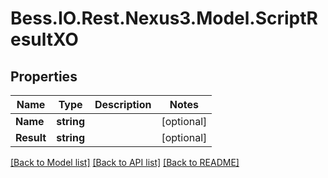 # Bess.IO.Rest.Nexus3.Model.ScriptResultXO
## Properties

Name | Type | Description | Notes
------------ | ------------- | ------------- | -------------
**Name** | **string** |  | [optional] 
**Result** | **string** |  | [optional] 

[[Back to Model list]](../README.md#documentation-for-models) [[Back to API list]](../README.md#documentation-for-api-endpoints) [[Back to README]](../README.md)

